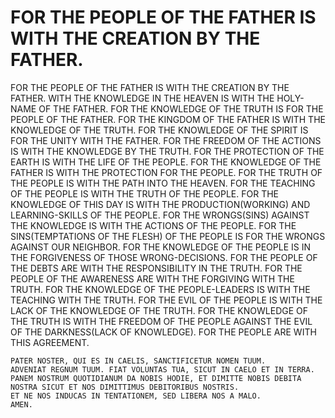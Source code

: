 # **FOR THE PEOPLE OF THE FATHER IS WITH THE CREATION BY THE FATHER.**
FOR THE PEOPLE OF THE FATHER IS WITH THE CREATION BY THE FATHER.
WITH THE KNOWLEDGE IN THE HEAVEN IS WITH THE HOLY-NAME OF THE FATHER.
FOR THE KNOWLEDGE OF THE TRUTH IS FOR THE PEOPLE OF THE FATHER.
FOR THE KINGDOM OF THE FATHER IS WITH THE KNOWLEDGE OF THE TRUTH.
FOR THE KNOWLEDGE OF THE SPIRIT IS FOR THE UNITY WITH THE FATHER.
FOR THE FREEDOM OF THE ACTIONS IS WITH THE KNOWLEDGE BY THE TRUTH.
FOR THE PROTECTION OF THE EARTH IS WITH THE LIFE OF THE PEOPLE.
FOR THE KNOWLEDGE OF THE FATHER IS WITH THE PROTECTION FOR THE PEOPLE.
FOR THE TRUTH OF THE PEOPLE IS WITH THE PATH INTO THE HEAVEN.
FOR THE TEACHING OF THE PEOPLE IS WITH THE TRUTH OF THE PEOPLE.
FOR THE KNOWLEDGE OF THIS DAY IS WITH THE PRODUCTION(WORKING) AND LEARNING-SKILLS OF THE PEOPLE.
FOR THE WRONGS(SINS) AGAINST THE KNOWLEDGE IS WITH THE ACTIONS OF THE PEOPLE.
FOR THE SINS(TEMPTATIONS OF THE FLESH) OF THE PEOPLE IS FOR THE WRONGS AGAINST OUR NEIGHBOR.
FOR THE KNOWLEDGE OF THE PEOPLE IS IN THE FORGIVENESS OF THOSE WRONG-DECISIONS.
FOR THE PEOPLE OF THE DEBTS ARE WITH THE RESPONSIBILITY IN THE TRUTH.
FOR THE PEOPLE OF THE AWARENESS ARE WITH THE FORGIVING WITH THE TRUTH.
FOR THE KNOWLEDGE OF THE PEOPLE-LEADERS IS WITH THE TEACHING WITH THE TRUTH.
FOR THE EVIL OF THE PEOPLE IS WITH THE LACK OF THE KNOWLEDGE OF THE TRUTH.
FOR THE KNOWLEDGE OF THE TRUTH IS WITH THE FREEDOM OF THE PEOPLE AGAINST THE EVIL OF THE DARKNESS(LACK OF KNOWLEDGE).
FOR THE PEOPLE ARE WITH THIS AGREEMENT.
    
    PATER NOSTER, QUI ES IN CAELIS, SANCTIFICETUR NOMEN TUUM. 
    ADVENIAT REGNUM TUUM. FIAT VOLUNTAS TUA, SICUT IN CAELO ET IN TERRA. 
    PANEM NOSTRUM QUOTIDIANUM DA NOBIS HODIE, ET DIMITTE NOBIS DEBITA NOSTRA SICUT ET NOS DIMITTIMUS DEBITORIBUS NOSTRIS. 
    ET NE NOS INDUCAS IN TENTATIONEM, SED LIBERA NOS A MALO. 
    AMEN.
